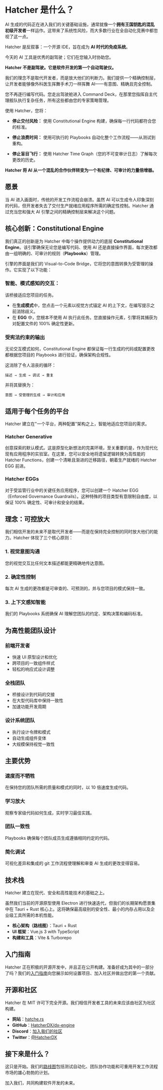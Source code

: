 # Hatcher 是什么？

AI 生成的代码正在进入我们的关键基础设施，通常就像一个**拥有王国钥匙的混乱初级开发者**一样运作。这带来了系统性风险，而大多数行业在全自动化竞赛中都忽视了这一点。

Hatcher 是反叙事：一个开源 IDE，旨在成为 **AI 时代的免疫系统**。

今天的 AI 工具是优秀的副驾驶；它们在您输入时协助您。

**Hatcher 不是副驾驶。它是软件开发的第一个自动驾驶仪。**

我们的理念不是取代开发者，而是放大他们的判断力。我们提供一个精确控制层，让开发者能够像外科医生挥舞手术刀一样挥舞 AI——有意图、精确且完全控制。

您不再逐行编写代码。您走出驾驶舱进入 Command Deck，在那里您指挥自主代理舰队执行复杂任务，所有这些都由您的专家策略管理。

使用 Hatcher，您将：

- **停止交付风险：** 使用 Constitutional Engine 构建，确保每一行代码都符合您的标准。

- **停止浪费时间：** 使用可执行的 Playbooks 自动化整个工作流程——从测试到重构。

- **停止盲目飞行：** 使用 Hatcher Time Graph（您的不可变审计日志）了解每次更改的历史。

**Hatcher 将 AI 从一个混乱的合作伙伴转变为一个有纪律、可审计的力量倍增器。**

## 愿景

当 AI 进入画面时，传统的开发工作流程会崩溃。虽然 AI 可以生成令人印象深刻的代码，但开发者失去了交付生产就绪应用程序所需的确定性控制。Hatcher 通过充当您和强大 AI 引擎之间的精确控制层来解决这个问题。

## 核心创新：Constitutional Engine

我们真正的创新是为 Hatcher 中每个操作提供动力的底层 **Constitutional Engine**。该引擎确保无论您是编写代码、使用 AI 还是直接操作界面，每次更改都由一组明确的、可审计的规则（**Playbooks**）管理。

引擎的界面是我们的 Visual-to-Code Bridge，它将您的意图转换为受管理的操作。它实现了以下功能：

### 智能、模式感知的交互：

该桥接适应您项目的任务。

- 在**生成模式**中，您点击一个元素以视觉方式锚定 AI 的上下文，在编写提示之前消除歧义。
- 在 **EGG** 中，您根本不使用 AI 执行此任务。您直接操作元素，引擎将其捕获为对配置文件的 100% 确定性更新。

### 受宪法约束的输出

无论交互模式如何，Constitutional Engine 都保证每一行生成的代码或配置更改都根据您项目的 Playbooks 进行验证，确保架构合规性。

这消除了令人沮丧的循环：

```
描述 → 生成 → 调试 → 重复
```

并将其替换为：

```
意图 → 受管理的生成 → 审计和应用
```

## 适用于每个任务的平台

Hatcher 建立在"一个平台，两种配置"架构之上，智能地适应您项目的需求。

### <DocIcon type="constitutional" inline /> Hatcher Generative

创意探索的默认模式。这是原型化新想法的完美环境，至关重要的是，作为现代化现有应用程序的实验室。在这里，您可以安全地将遗留逻辑转换为高性能的 Hatcher Functions，创建一个清晰且渐进的迁移路径，朝着生产就绪的 Hatcher EGG 前进。

### <DocIcon type="building" inline /> Hatcher EGGs

对于受监管行业中的关键任务应用程序，您可以创建一个 Hatcher EGG（Enforced Governance Guardrails）。这种特殊的项目类型有意限制自由度，以保证 100% 确定性、可审计和安全的结果。

## 理念：可控放大

我们相信开发的未来不是取代开发者——而是在保持完全控制的同时放大他们的能力。Hatcher 体现了三个核心原则：

### 1. 视觉意图沟通

您的视觉交互比任何文本描述都能更精确地传达意图。

### 2. 确定性控制

每次 AI 生成的更改都是可审查的、可预测的，并与您项目的模式保持一致。

### 3. 上下文感知智能

我们的 Playbooks 系统确保 AI 理解您团队的约定、架构决策和编码标准。

## 为高性能团队设计

### 前端开发者

- 快速 UI 原型设计和优化
- 跨项目的一致组件样式
- 轻松的响应式设计调整

### 全栈团队

- 桥接设计到代码的交接
- 在大型代码库中保持一致性
- 加速功能开发周期

### 设计系统团队

- 执行设计令牌和模式
- 自动生成组件变体
- 大规模保持视觉一致性

## 主要优势

### 速度而不牺牲

在保持您的团队所需的质量和模式的同时，以 10 倍速度生成代码。

### 学习放大

观察专家级代码如何生成，实时学习最佳实践。

### 团队一致性

Playbooks 确保每个团队成员生成遵循相同约定的代码。

### 简化调试

可视化差异和集成的 git 工作流程使理解和审查 AI 生成的更改变得容易。

## 技术栈

Hatcher 建立在现代、安全和高性能技术的基础之上。

虽然我们当前的开源原型使用 Electron 进行快速迭代，但我们的长期架构愿景集中在 Tauri + Rust 核心上。这将确保最高级别的安全性、最小的内存占用以及企业级工具所需的本机性能。

- **核心架构（路线图）**：Tauri + Rust
- **UI 框架**：Vue.js 3 with TypeScript
- **构建和工具**：Vite & Turborepo

## 入门指南

Hatcher 正在积极的开源开发中，并且正在公开构建。准备好成为其中的一部分了吗？我们的[入门指南](/zh-cn/getting-started)向您展示如何设置项目、加入社区并做出您的第一个贡献。

## 开源和社区

Hatcher 在 MIT 许可下完全开源。我们相信开发者工具的未来应该由社区为社区构建。

- **网站**：[hatche.rs](https://hatche.rs)
- **GitHub**：[HatcherDX/dx-engine](https://github.com/HatcherDX/dx-engine)
- **Discord**：[加入我们的社区](https://discord.gg/hatcher)
- **Twitter**：[@HatcherDX](https://twitter.com/HatcherDX)

## 接下来是什么？

这只是开始。我们的[路线图](/zh-cn/roadmap)包括测试自动化、团队协作功能和可重用开发工作流程市场的雄心勃勃的计划。

加入我们，共同构建软件开发的未来。

<PageCTA
  title="准备好转变您的开发了吗？"
  subtitle="体验 Constitutional AI 的力量并加入革命"
  buttonText="立即开始"
  buttonLink="/zh-cn/getting-started"
  buttonStyle="secondary"
  footer="开源、社区驱动、由开发者为开发者构建"
/>
